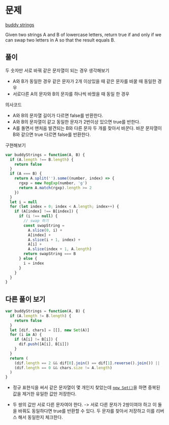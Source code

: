 # 문제

[buddy strings](https://leetcode.com/problems/buddy-strings/)

Given two strings A and B of lowercase letters, return true if and only if we can swap two letters in A so that the result equals B.

## 풀이

두 숫자만 서로 바꿔 같은 문자열이 되는 경우 생각해보기

- A와 B가 동일한 경우 같은 문자가 2개 이상있을 때 같은 문자를 바꿀 때 동일한 경우
- 서로다른 A의 문자와 B의 문자를 하나씩 바꿨을 때 동일 한 경우

의사코드

- A와 B의 문자열 길이가 다르면 false를 반환한다.
- A와 B의 문자열이 같고 동일한 문자가 2번이상 있으면 true를 반한다.
- A를 돌면서 맨처음 발견되는 B와 다른 문자 두 개를 찾아서 바꾼다. 바꾼 문자열이 B와 같으면 true 다르면 false를 반환한다.

구현해보기

```js
var buddyStrings = function(A, B) {
  if (A.length !== B.length) {
    return false
  }
  if (A === B) {
    return A.split('').some((number, index) => {
      rgxp = new RegExp(number, 'g')
      return A.match(rgxp).length >= 2
    })
  }
  let i = null
  for (let index = 0; index < A.length; index++) {
    if (A[index] !== B[index]) {
      if (i !== null) {
        // swap 하기
        const swapString =
          A.slice(0, i) +
          A[index] +
          A.slice(i + 1, index) +
          A[i] +
          A.slice(index + 1, A.length)
        return swapString === B
      } else {
        i = index
      }
    }
  }
}
```

## 다른 풀이 보기

```js
var buddyStrings = function(A, B) {
  if (A.length != B.length) {
    return false
  }
  let [dif, chars] = [[], new Set(A)]
  for (i in A) {
    if (A[i] != B[i]) {
      dif.push([A[i], B[i]])
    }
  }
  return (
    (dif.length == 2 && dif[0].join() == dif[1].reverse().join()) ||
    (dif.length == 0 && chars.size != A.length)
  )
}
```

- 정규 표현식을 써서 같은 문자열이 몇 개인지 찾았는데 [`new Set()`](https://developer.mozilla.org/en-US/docs/Web/JavaScript/Reference/Global_Objects/Set)을 하면 중복된 값을 제거한 유일한 값만 저장한다.

- 두 쌍의 값만 서로 다른 문자여야 한다. -> 서로 다른 문자가 2쌍이여야 하고 이 둘을 바꿔도 동일하다면 true를 반환할 수 있다.
  두 문자를 찾아서 저장하고 이를 리버스 해서 동일한지 체크한다.
